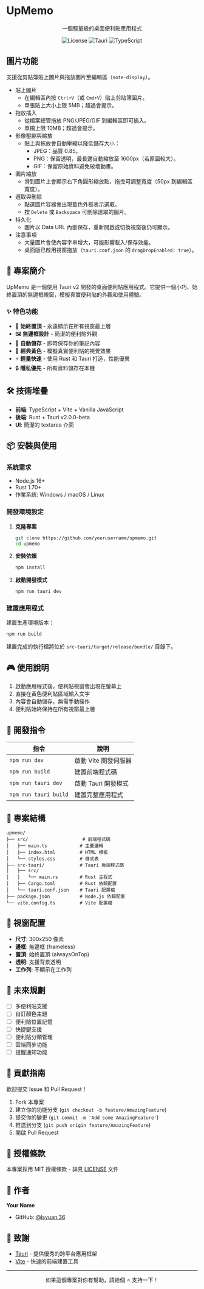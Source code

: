 # UpMemo

<div align="center">

一個輕量級的桌面便利貼應用程式

![License](https://img.shields.io/badge/license-MIT-blue.svg)
![Tauri](https://img.shields.io/badge/Tauri-2.0-blue)
![TypeScript](https://img.shields.io/badge/TypeScript-5.4-blue)

</div>
 
## 圖片功能

支援從剪貼簿貼上圖片與拖放圖片至編輯區（`note-display`）。

- 貼上圖片
  - 在編輯區內按 `Ctrl+V`（或 `Cmd+V`）貼上剪貼簿圖片。
  - 單張貼上大小上限 5MB；超過會提示。
- 拖放插入
  - 從檔案總管拖放 PNG/JPEG/GIF 到編輯區即可插入。
  - 單檔上限 10MB；超過會提示。
- 影像壓縮與縮放
  - 貼上與拖放會自動壓縮以降低儲存大小：
    - JPEG：品質 0.85。
    - PNG：保留透明，最長邊自動縮放至 1600px（若原圖較大）。
    - GIF：保留原始資料避免破壞動畫。
- 圖片縮放
  - 滑到圖片上會顯示右下角圓形縮放點，拖曳可調整寬度（50px 到編輯區寬度）。
- 選取與刪除
  - 點選圖片容器會出現藍色外框表示選取。
  - 按 `Delete` 或 `Backspace` 可刪除選取的圖片。
- 持久化
  - 圖片以 Data URL 內嵌保存，重新開啟或切換視窗後仍可顯示。
- 注意事項
  - 大量圖片會使內容字串增大，可能影響載入/保存效能。
  - 桌面版已啟用視窗拖放（`tauri.conf.json` 的 `dragDropEnabled: true`）。

## 📝 專案簡介

UpMemo 是一個使用 Tauri v2 開發的桌面便利貼應用程式。它提供一個小巧、始終置頂的無邊框視窗，模擬真實便利貼的外觀和使用體驗。

### ✨ 特色功能

- 🎯 **始終置頂** - 永遠顯示在所有視窗最上層
- 🖼️ **無邊框設計** - 簡潔的便利貼外觀
- 💾 **自動儲存** - 即時保存你的筆記內容
- 🎨 **經典黃色** - 模擬真實便利貼的視覺效果
- ⚡ **輕量快速** - 使用 Rust 和 Tauri 打造，性能優異
- 🔒 **隱私優先** - 所有資料儲存在本機

## 🛠️ 技術堆疊

- **前端**: TypeScript + Vite + Vanilla JavaScript
- **後端**: Rust + Tauri v2.0.0-beta
- **UI**: 簡潔的 textarea 介面

## 📦 安裝與使用

### 系統需求

- Node.js 16+
- Rust 1.70+
- 作業系統: Windows / macOS / Linux

### 開發環境設定

1. **克隆專案**
   ```bash
   git clone https://github.com/yourusername/upmemo.git
   cd upmemo
   ```

2. **安裝依賴**
   ```bash
   npm install
   ```

3. **啟動開發模式**
   ```bash
   npm run tauri dev
   ```

### 建置應用程式

建置生產環境版本：

```bash
npm run build
```

建置完成的執行檔將位於 `src-tauri/target/release/bundle/` 目錄下。

## 🎮 使用說明

1. 啟動應用程式後，便利貼視窗會出現在螢幕上
2. 直接在黃色便利貼區域輸入文字
3. 內容會自動儲存，無需手動操作
4. 便利貼始終保持在所有視窗最上層

## 🔧 開發指令

| 指令 | 說明 |
|------|------|
| `npm run dev` | 啟動 Vite 開發伺服器 |
| `npm run build` | 建置前端程式碼 |
| `npm run tauri dev` | 啟動 Tauri 開發模式 |
| `npm run tauri build` | 建置完整應用程式 |

## 📁 專案結構

```
upmemo/
├── src/                    # 前端程式碼
│   ├── main.ts            # 主要邏輯
│   ├── index.html         # HTML 模板
│   └── styles.css         # 樣式表
├── src-tauri/             # Tauri 後端程式碼
│   ├── src/
│   │   └── main.rs        # Rust 主程式
│   ├── Cargo.toml         # Rust 依賴配置
│   └── tauri.conf.json    # Tauri 配置檔
├── package.json           # Node.js 依賴配置
└── vite.config.ts         # Vite 配置檔
```

## 🎨 視窗配置

- **尺寸**: 300x250 像素
- **邊框**: 無邊框 (frameless)
- **置頂**: 始終置頂 (alwaysOnTop)
- **透明**: 支援背景透明
- **工作列**: 不顯示在工作列

## 🚀 未來規劃

- [ ] 多便利貼支援
- [ ] 自訂顏色主題
- [ ] 便利貼位置記憶
- [ ] 快捷鍵支援
- [ ] 便利貼分類管理
- [ ] 雲端同步功能
- [ ] 提醒通知功能

## 🤝 貢獻指南

歡迎提交 Issue 和 Pull Request！

1. Fork 本專案
2. 建立你的功能分支 (`git checkout -b feature/AmazingFeature`)
3. 提交你的變更 (`git commit -m 'Add some AmazingFeature'`)
4. 推送到分支 (`git push origin feature/AmazingFeature`)
5. 開啟 Pull Request

## 📄 授權條款

本專案採用 MIT 授權條款 - 詳見 [LICENSE](LICENSE) 文件

## 👤 作者

**Your Name**

- GitHub: [@lsyuan.36](https://github.com/lsyuan36)

## 🙏 致謝

- [Tauri](https://tauri.app/) - 提供優秀的跨平台應用框架
- [Vite](https://vitejs.dev/) - 快速的前端建置工具

---

<div align="center">
如果這個專案對你有幫助，請給個 ⭐️ 支持一下！
</div>
